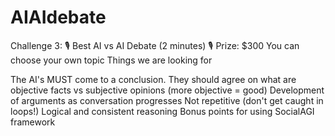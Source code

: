 # AIAIdebate

Challenge 3: 🎙️ Best AI vs AI Debate (2 minutes) 🎙️
Prize: $300
You can choose your own topic
Things we are looking for

The AI's MUST come to a conclusion. They should agree on what are objective facts vs subjective opinions (more objective = good)
Development of arguments as conversation progresses
Not repetitive (don't get caught in loops!)
Logical and consistent reasoning
Bonus points for using SocialAGI framework
